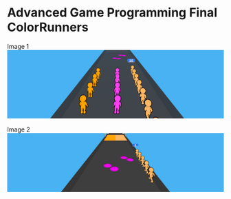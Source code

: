 # Advanced Game Programming Final ColorRunners

Image 1
<img src="https://raw.githubusercontent.com/Serdar-Erdem/Advanced_Game_Prog_Final-ColorRunners/main/Image2.png" width="auto">


Image 2
<img src="https://raw.githubusercontent.com/Serdar-Erdem/Advanced_Game_Prog_Final-ColorRunners/main/Image1.png" width="auto">
